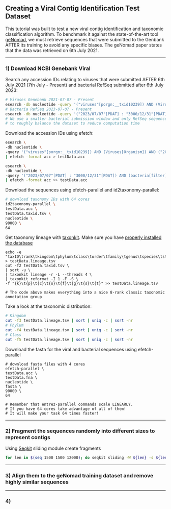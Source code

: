 ## Creating a Viral Contig Identification Test Dataset
This tutorial was built to test a new viral contig identification and taxonomic classification algorithm. To benchmark it against the state-of-the-art tool [geNomad](https://doi.org/10.1038/s41587-023-01953-y),
we must retrieve sequences that were submitted to the Genbank AFTER its training to avoid any specific biases. The geNomad paper states that the data was retrieved on 6th July 2021. 
___
### 1) Download NCBI Genebank Viral 
Search any accession IDs relating to viruses that were submitted AFTER 6th July 2021 (7th July - Present) and bacterial RefSeq submitted after 6th July 2023:
```bash
# Viruses Genebank 2021-07-07 - Present
esearch -db nucleotide -query '("viruses"[porgn:__txid10239]) AND (Viruses[Organism]) AND ("2021/7/7"[Publication Date] : "3000"[Publication Date])'
# Bacteria RefSeq 2023-07-07 - Present
esearch -db nucleotide -query '("2023/07/07"[PDAT] : "3000/12/31"[PDAT]) AND (bacteria[filter] AND biomol_genomic[PROP] AND refseq[filter])'
# We use a smaller bacterial submission window and only RefSeq sequences
# to roughly balance the dataset to reduce computation time
```
Download the accession IDs using efetch:
```bash
esearch \
-db nucleotide \
-query '("viruses"[porgn:__txid10239]) AND (Viruses[Organism]) AND ("2021/7/7"[Publication Date] : "3000"[Publication Date])' \
| efetch -format acc > testData.acc

esearch \
-db nucleotide \
-query '("2023/07/07"[PDAT] : "3000/12/31"[PDAT]) AND (bacteria[filter] AND biomol_genomic[PROP] AND refseq[filter])' \
| efetch -format acc >> testData.acc

```
Download the sequences using efetch-parallel and id2taxonomy-parallel:
```bash
# download taxonomy IDs with 64 cores
id2taxonomy-parallel \
testData.acc \
testData.taxid.tsv \
nucleotide \
90000 \
64
```
Get taxonomy lineage with [taxonkit](https://bioinf.shenwei.me/taxonkit/). Make sure you have [properly installed the database](https://github.com/erfanshekarriz/entrez-parallel)
```
echo -e "taxID\trank\tkingdom\tphylum\tclass\torder\tfamily\tgenus\tspecies\tstrain" > testData.lineage.tsv
cut -f2 testData.taxid.tsv \
| sort -u \
| taxonkit lineage -r -L --threads 4 \
| taxonkit reformat -I 1 -F -S \
-f "{k}\t{p}\t{c}\t{o}\t{f}\t{g}\t{s}\t{t}" >> testData.lineage.tsv

# The code above makes everything into a nice 8-rank classic taxonomic annotation group
```
Take a look at the taxonomic distribution:
```bash
# Kingdom
cut -f3 testData.lineage.tsv | sort | uniq -c | sort -nr
# Phylum 
cut -f4 testData.lineage.tsv | sort | uniq -c | sort -nr
# Class
cut -f5 testData.lineage.tsv | sort | uniq -c | sort -nr
```
Download the fasta for the viral and bacterial sequences using efetch-parallel
```
# download fasta files with 4 cores 
efetch-parallel \
testData.acc \
testData.fna \
nucleotide \
fasta \
90000 \
64

# Remember that entrez-parallel commands scale LINEARLY.
# If you have 64 cores take advantage of all of them!
# It will make your task 64 times faster!
```
___
### 2) Fragment the sequences randomly into different sizes to represent contigs 
Using [Seqkit](https://bioinf.shenwei.me/seqkit/) sliding module create fragments
```bash
for len in $(seq 1500 1500 12000); do seqkit sliding -W ${len} -s ${len} testData.fna > testData_${len}.fna ; done
```
___
### 3) Align them to the geNomad training dataset and remove highly similar sequences

___
### 4) 
